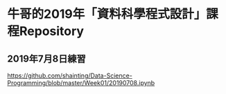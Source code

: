 # 牛哥的2019年「資料科學程式設計」課程Repository

## 2019年7月8日練習
https://github.com/shainting/Data-Science-Programming/blob/master/Week01/20190708.ipynb
